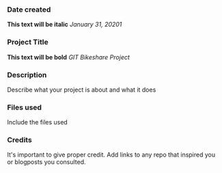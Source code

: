 ### Date created
**This text will be italic**
_January 31, 20201_

### Project Title
**This text will be bold**
_GIT Bikeshare Project_ 

### Description
Describe what your project is about and what it does

### Files used
Include the files used

### Credits
It's important to give proper credit. Add links to any repo that inspired you or blogposts you consulted.
